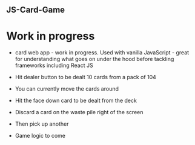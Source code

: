 ## JS-Card-Game

# Work in progress

- card web app - work in progress. Used with vanilla JavaScript - great for understanding what goes on under the hood before tackling frameworks including React JS

- Hit dealer button to be dealt 10 cards from a pack of 104
- You can currently move the cards around
- Hit the face down card to be dealt from the deck
- Discard a card on the waste pile right of the screen
- Then pick up another
- Game logic to come
